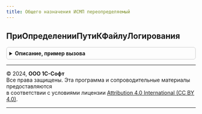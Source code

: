 ```yaml
---
title: Общего назначения ИСМП переопределяемый
---
```



## ПриОпределенииПутиКФайлуЛогирования
<details style="margin: 1em 0; padding: 0.5em; border: 1px solid #ccc; border-radius: 6px;">

<summary style="font-weight: bold; cursor: pointer;">Описание, пример вызова</summary>

```bsl

// Определяет путь дополнительного файда лога.
//
// Параметры:
//  ПутьКФайлу - Строка - Путь к файлу
Процедура ПриОпределенииПутиКФайлуЛогирования(ПутьКФайлу) Экспорт
```

Пример вызова
```bsl
ОбщегоНазначенияИСМППереопределяемый.ПриОпределенииПутиКФайлуЛогирования(ПутьКФайлу) 
```
</details>

---

© 2024, **ООО 1С-Софт**  
Все права защищены. Эта программа и сопроводительные материалы предоставляются  
в соответствии с условиями лицензии [Attribution 4.0 International (CC BY 4.0)](https://creativecommons.org/licenses/by/4.0/legalcode).

---
